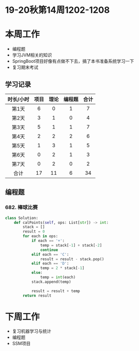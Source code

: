# 19-20秋第14周1202-1208

# 本周工作

*   编程题
*   学习JVM相关的知识
*   SpringBoot项目好像有点做不下去，搞了本书准备系统学习一下
*   复习期末考试

## 学习记录

| 时长/小时 | 项目 | 理论 | 编程题 | 合计 |
| :-------: | :--: | :--: | :----: | :--: |
|   第1天   |  6   |  0   |   1    |  7   |
|   第2天   |  3   |  1   |   0    |  4   |
|   第3天   |  5   |  1   |   1    |  7   |
|   第4天   |  2   |  2   |   2    |  6   |
|   第5天   |  1   |  3   |   1    |  5   |
|   第6天   |  0   |  2   |   1    |  3   |
|   第7天   |  0   |  2   |   0    |  2   |
|   合计    |  17  |  11  |   6    |  34  |

## 编程题

### 682. 棒球比赛

```python
class Solution:    
    def calPoints(self, ops: List[str]) -> int:
        stack = []
        result = 0
        for each in ops:
            if each == '+':
                temp = stack[-1] + stack[-2]
                continue
            elif each == 'C':
                result = result - stack.pop()
            elif each == 'D':
                temp = 2 * stack[-1]
            else:
                temp = int(each)
            stack.append(temp)
            
            result = result + temp
        return result
```

### 

# 下周工作

*   复习机器学习与统计
*   编程题
*   SSM项目

